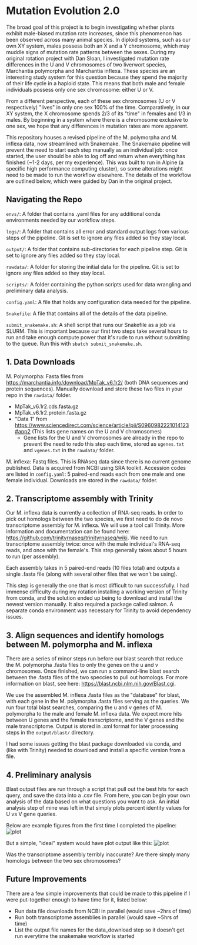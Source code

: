 # Mutation Evolution 2.0
The broad goal of this project is to begin investigating whether plants exhibit male-biased mutation rate increases, since this phenomenon has been observed across many animal species. In diploid systems, such as our own XY system, males possess both an X and a Y chromosome, which may muddle signs of mutation rate patterns between the sexes. During my original rotation project with Dan Sloan, I investigated mutation rate differences in the U and V chromosomes of two liverwort species, Marchantia polymorpha and Marchantia inflexa. These species are an interesting study system for this question because they spend the majority of their life cycle in a haploid state. This means that both male and female individuals possess only one sex chromosome: either U or V.

From a different perspective, each of these sex chromosomes (U or V respectively) "lives" in only one sex 100% of the time. Comparatively, in our XY system, the X chromosome spends 2/3 of its "time" in females and 1/3 in males. By beginning in a system where there is a chromosome exclusive to one sex, we hope that any differences in mutation rates are more apparent.

This repository houses a revised pipeline of the M. polymorpha and M. inflexa data, now streamlined with Snakemake. The Snakemake pipeline will prevent the need to start each step manually as an individual job: once started, the user should be able to log off and return when everything has finished (~1-2 days, per my experience). This was built to run in Alpine (a specific high performance computing cluster), so some alterations might need to be made to run the workflow elsewhere. The details of the workflow are outlined below, which were guided by Dan in the original project.

## Navigating the Repo

```envs/```: A folder that contains .yaml files for any additional conda environments needed by our workflow steps.

```logs/```: A folder that contains all error and standard output logs from various steps of the pipeline. Git is set to ignore any files added so they stay local.

```output/```: A folder that contains sub-directories for each pipeline step. Git is set to ignore any files added so they stay local.

```rawdata/```: A folder for storing the initial data for the pipeline. Git is set to ignore any files added so they stay local.

```scripts/```: A folder containing the python scripts used for data wrangling and preliminary data analysis.

```config.yaml```: A file that holds any configuration data needed for the pipeline.

```Snakefile```: A file that contains all of the details of the data pipeline.

```submit_snakemake.sh```: A shell script that runs our Snakefile as a job via SLURM. This is important because our first two steps take several hours to run and take enough compute power that it's rude to run without submitting to the queue. Run this with ```sbatch submit_snakemake.sh```.

## 1. Data Downloads

M. Polymorpha: Fasta files from https://marchantia.info/download/MpTak_v6.1r2/ (both DNA sequences and protein sequences). Manually download and store these two files in your repo in the ```rawdata/``` folder.
* MpTak_v6.1r2.cds.fasta.gz
* MpTak_v6.1r2.protein.fasta.gz
* "Data 1" from https://www.sciencedirect.com/science/article/pii/S0960982221014123#app2 (This lists gene names on the U and V chromosomes)
  * Gene lists for the U and V chromosomes are already in the repo to prevent the need to redo this step each time, stored as ```ugenes.txt``` and ```vgenes.txt``` in the ```rawdata/``` folder.

M. inflexa: Fastq files. This is RNAseq data since there is no current genome published. Data is acquired from NCBI using SRA toolkit. Accession codes are listed in ```config.yaml```: 5 paired-end reads each from one male and one female individual. Downloads are stored in the ```rawdata/``` folder.

## 2. Transcriptome assembly with Trinity

Our M. inflexa data is currently a collection of RNA-seq reads. In order to pick out homologs between the two species, we first need to do de novo transcriptome assembly for M. inflexa. We will use a tool call Trinity. More information and documentation can be found here: https://github.com/trinityrnaseq/trinityrnaseq/wiki. We need to run transcriptome assembly twice: once with the male individual's RNA-seq reads, and once with the female's. This step generally takes about 5 hours to run (per assembly). 

Each assembly takes in 5 paired-end reads (10 files total) and outputs a single .fasta file (along with several other files that we won't be using).

This step is generally the one that is most difficult to run successfully. I had immense difficulty during my rotation installing a working version of Trinity from conda, and the solution ended up being to download and install the newest version manually. It also required a package called salmon. A separate conda environment was necessary for Trinity to avoid dependency issues.

## 3. Align sequences and identify homologs between M. polymorpha and M. inflexa

There are a series of minor steps run before our blast search that reduce the M. polymorpha .fasta files to only the genes on the u and v chromosomes. Once finished, we can run a command-line blast search between the .fasta files of the two speccies to pull out homologs. For more information on blast, see here: https://blast.ncbi.nlm.nih.gov/Blast.cgi.

We use the assembled M. inflexa .fasta files as the "database" for blast, with each gene in the M. polymorpha .fasta files serving as the queries. We run four total blast searches, comparing the u and v genes of M. polymorpha to the male and female M. inflexa data. We expect more hits between U genes and the female transcriptome, and the V genes and the male transcriptome. Output is stored in .xml format for later processing steps in the ```output/blast/``` directory.

I had some issues getting the blast package downloaded via conda, and (like with Trinity) needed to download and install a specific version from a file.

## 4. Preliminary analysis

Blast output files are run through a script that pull out the best hits for each query, and save the data into a .csv file. From here, you can begin your own analysis of the data based on what questions you want to ask. An initial analysis step of mine was left in that simply plots percent identity values for U vs V gene queries. 

Below are example figures from the first time I completed the pipeline:
![plot](./rawdata/percent_identity_plots_example.png)

But a simple, "ideal" system would have plot output like this:
![plot](./rawdata/ideal_percent_identity_plots.png)

Was the transcriptome assembly terribly inaccurate? Are there simply many homologs between the two sex chromosomes? 

## Future Improvements

There are a few simple improvements that could be made to this pipeline if I were put-together enough to have time for it, listed below:

- Run data file downloads from NCBI in parallel (would save ~2hrs of time)
- Run both transcriptome assemblies in parallel (would save ~5hrs of time)
- List the output file names for the data_download step so it doesn't get run everytime the snakemake workflow is started
